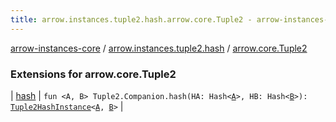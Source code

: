 ```yaml
---
title: arrow.instances.tuple2.hash.arrow.core.Tuple2 - arrow-instances-core
---
```


[arrow-instances-core](../../index.html) / [arrow.instances.tuple2.hash](../index.html) / [arrow.core.Tuple2](./index.html)

### Extensions for arrow.core.Tuple2

| [hash](hash.html) | `fun <A, B> Tuple2.Companion.hash(HA: Hash<`[`A`](hash.html#A)`>, HB: Hash<`[`B`](hash.html#B)`>): `[`Tuple2HashInstance`](../../arrow.instances/-tuple2-hash-instance/index.html)`<`[`A`](hash.html#A)`, `[`B`](hash.html#B)`>` |

